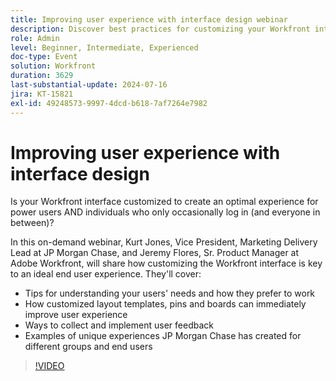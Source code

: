 ```yaml
---
title: Improving user experience with interface design webinar
description: Discover best practices for customizing your Workfront interface in our on-demand webinar. Learn from JP Morgan Chase and Adobe Workfront experts on optimizing user experience with layout templates, pins, boards, and gathering user feedback.
role: Admin
level: Beginner, Intermediate, Experienced
doc-type: Event
solution: Workfront
duration: 3629
last-substantial-update: 2024-07-16
jira: KT-15821
exl-id: 49248573-9997-4dcd-b618-7af7264e7982
---
```

# Improving user experience with interface design

Is your Workfront interface customized to create an optimal experience for power users AND individuals who only occasionally log in (and everyone in between)?   

In this on-demand webinar, Kurt Jones, Vice President, Marketing Delivery Lead at JP Morgan Chase, and Jeremy Flores, Sr. Product Manager at Adobe Workfront, will share how customizing the Workfront interface is key to an ideal end user experience. They'll cover: 

* Tips for understanding your users' needs and how they prefer to work
* How customized layout templates, pins and boards can immediately improve user experience
* Ways to collect and implement user feedback
* Examples of unique experiences JP Morgan Chase has created for different groups and end users

>[!VIDEO](https://video.tv.adobe.com/v/3431015/?learn=on)
